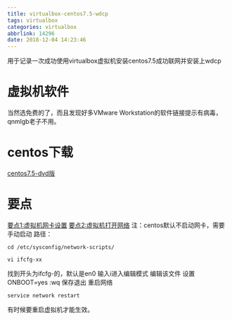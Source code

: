 ```yaml
---
title: virtualbox-centos7.5-wdcp
tags: virtualbox
categories: virtualbox
abbrlink: 14296
date: 2018-12-04 14:23:46
---
```


用于记录一次成功使用virtualbox虚拟机安装centos7.5成功联网并安装上wdcp

<!-- more -->

# 虚拟机软件

当然选免费的了，而且发现好多VMware Workstation的软件链接提示有病毒，qnmlgb老子不用。

# centos下载

[centos7.5-dvd版](http://isoredirect.centos.org/centos/7/isos/x86_64/CentOS-7-x86_64-DVD-1810.iso)

# 要点

[要点1:虚拟机网卡设置](https://jingyan.baidu.com/article/48a420571e6d75a9242504e0.html)
[要点2:虚拟机打开网络](https://www.cnblogs.com/cindy-cindy/p/6784536.html)
注：centos默认不启动网卡，需要手动启动
路径：
```
cd /etc/sysconfig/network-scripts/

vi ifcfg-xx
```
找到开头为ifcfg-的，默认是en0
输入i进入编辑模式
编辑该文件
设置ONBOOT=yes
:wq 保存退出
重启网络
```
service network restart
```
有时候要重启虚拟机才能生效。


